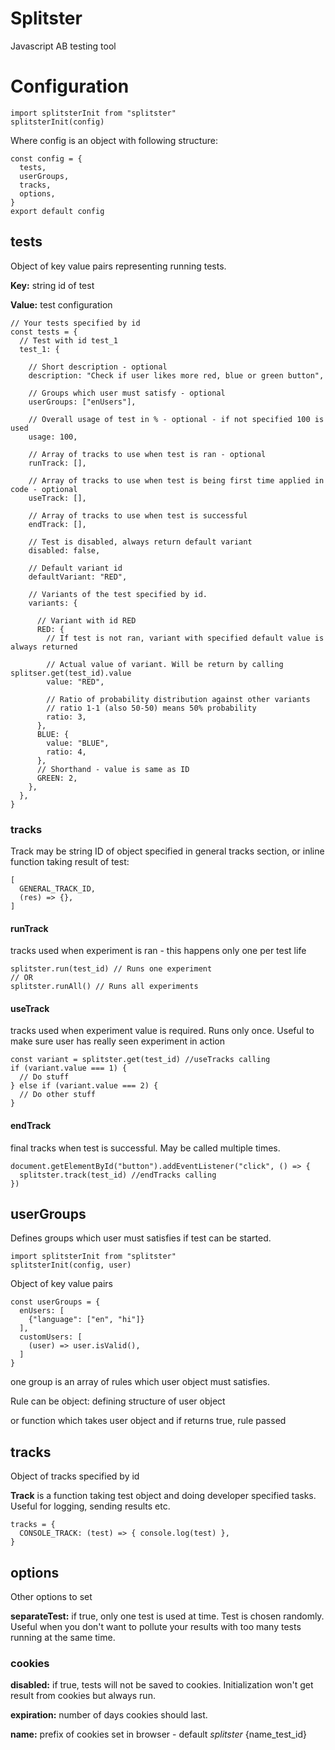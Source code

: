 # Splitster
Javascript AB testing tool

# Configuration
```ecmascript 6
import splitsterInit from "splitster"
splitsterInit(config)
```
Where config is an object with following structure:
```ecmascript 6
const config = {
  tests,
  userGroups,
  tracks,
  options,
}
export default config
```

## tests
Object of key value pairs representing running tests.

**Key:** string id of test

**Value:** test configuration
```ecmascript 6
// Your tests specified by id
const tests = {
  // Test with id test_1
  test_1: {

    // Short description - optional
    description: "Check if user likes more red, blue or green button",

    // Groups which user must satisfy - optional
    userGroups: ["enUsers"],

    // Overall usage of test in % - optional - if not specified 100 is used
    usage: 100,

    // Array of tracks to use when test is ran - optional
    runTrack: [],

    // Array of tracks to use when test is being first time applied in code - optional
    useTrack: [],

    // Array of tracks to use when test is successful
    endTrack: [],

    // Test is disabled, always return default variant
    disabled: false,

    // Default variant id
    defaultVariant: "RED",

    // Variants of the test specified by id.
    variants: {

      // Variant with id RED
      RED: {
        // If test is not ran, variant with specified default value is always returned

        // Actual value of variant. Will be return by calling splitser.get(test_id).value
        value: "RED",

        // Ratio of probability distribution against other variants
        // ratio 1-1 (also 50-50) means 50% probability
        ratio: 3,
      },
      BLUE: {
        value: "BLUE",
        ratio: 4,
      },
      // Shorthand - value is same as ID
      GREEN: 2,
    },
  },
}
```
### tracks
Track may be string ID of object specified in general tracks section, or inline function taking result of test:
```ecmascript 6
[
  GENERAL_TRACK_ID,
  (res) => {},
]
```
#### runTrack
tracks used when experiment is ran - this happens only one per test life
```ecmascript 6
splitster.run(test_id) // Runs one experiment
// OR
splitster.runAll() // Runs all experiments
```
#### useTrack
tracks used when experiment value is required. Runs only once.
Useful to make sure user has really seen experiment in action
```ecmascript 6
const variant = splitster.get(test_id) //useTracks calling
if (variant.value === 1) {
  // Do stuff
} else if (variant.value === 2) {
  // Do other stuff
}
```
#### endTrack
final tracks when test is successful. May be called multiple times.
```ecmascript 6
document.getElementById("button").addEventListener("click", () => {
  splitster.track(test_id) //endTracks calling
})
```
## userGroups
Defines groups which user must satisfies if test can be started.
```ecmascript 6
import splitsterInit from "splitster"
splitsterInit(config, user)
```
Object of key value pairs
```ecmascript 6
const userGroups = {
  enUsers: [
    {"language": ["en", "hi"]}
  ],
  customUsers: [
    (user) => user.isValid(),
  ]
}
```
one group is an array of rules which user object must satisfies.

Rule can be object: defining structure of user object

or function which takes user object and if returns true, rule passed

## tracks
Object of tracks specified by id

**Track** is a function taking test object and doing developer specified tasks.
Useful for logging, sending results etc.
```ecmascript 6
tracks = {
  CONSOLE_TRACK: (test) => { console.log(test) },
}
```

## options
Other options to set


**separateTest:** if true, only one test is used at time. Test is chosen randomly.
Useful when you don't want to pollute your results with too many tests running at the same time.

### cookies
**disabled:** if true, tests will not be saved to cookies.
Initialization won't get result from cookies but always run.

**expiration:** number of days cookies should last.

**name:** prefix of cookies set in browser - default *splitster*
{name_test_id}